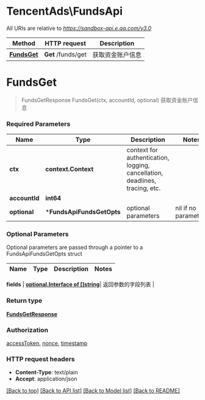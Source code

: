 # TencentAds\FundsApi

All URIs are relative to *https://sandbox-api.e.qq.com/v3.0*

Method | HTTP request | Description
------------- | ------------- | -------------
[**FundsGet**](FundsApi.md#FundsGet) | **Get** /funds/get | 获取资金账户信息


# **FundsGet**
> FundsGetResponse FundsGet(ctx, accountId, optional)
获取资金账户信息

### Required Parameters

Name | Type | Description  | Notes
------------- | ------------- | ------------- | -------------
 **ctx** | **context.Context** | context for authentication, logging, cancellation, deadlines, tracing, etc.
  **accountId** | **int64**|  | 
 **optional** | ***FundsApiFundsGetOpts** | optional parameters | nil if no parameters

### Optional Parameters
Optional parameters are passed through a pointer to a FundsApiFundsGetOpts struct

Name | Type | Description  | Notes
------------- | ------------- | ------------- | -------------

 **fields** | [**optional.Interface of []string**](string.md)| 返回参数的字段列表 | 

### Return type

[**FundsGetResponse**](FundsGetResponse.md)

### Authorization

[accessToken](../README.md#accessToken), [nonce](../README.md#nonce), [timestamp](../README.md#timestamp)

### HTTP request headers

 - **Content-Type**: text/plain
 - **Accept**: application/json

[[Back to top]](#) [[Back to API list]](../README.md#documentation-for-api-endpoints) [[Back to Model list]](../README.md#documentation-for-models) [[Back to README]](../README.md)


